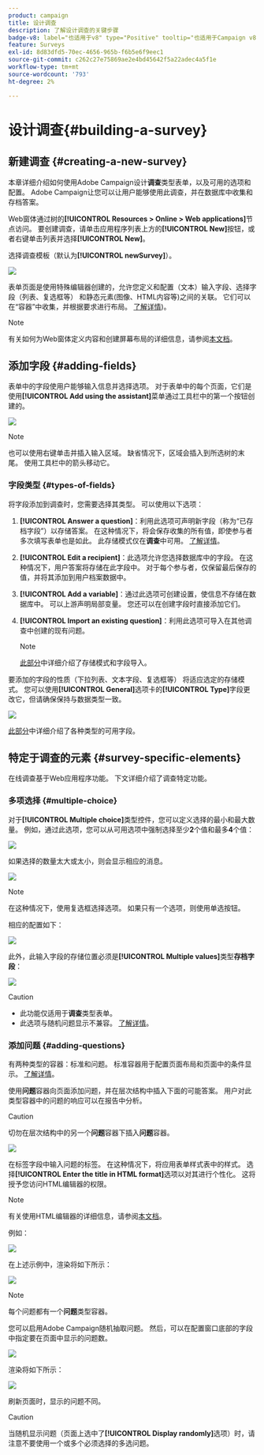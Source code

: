 ```yaml
---
product: campaign
title: 设计调查
description: 了解设计调查的关键步骤
badge-v8: label="也适用于v8" type="Positive" tooltip="也适用于Campaign v8"
feature: Surveys
exl-id: 8d83dfd5-70ec-4656-965b-f6b5e6f9eec1
source-git-commit: c262c27e75869ae2e4bd45642f5a22adec4a5f1e
workflow-type: tm+mt
source-wordcount: '793'
ht-degree: 2%

---
```


# 设计调查{#building-a-survey}



## 新建调查 {#creating-a-new-survey}

本章详细介绍如何使用Adobe Campaign设计&#x200B;**调查**&#x200B;类型表单，以及可用的选项和配置。 Adobe Campaign让您可以让用户能够使用此调查，并在数据库中收集和存档答案。

Web窗体通过树的&#x200B;**[!UICONTROL Resources > Online > Web applications]**&#x200B;节点访问。 要创建调查，请单击应用程序列表上方的&#x200B;**[!UICONTROL New]**&#x200B;按钮，或者右键单击列表并选择&#x200B;**[!UICONTROL New]**。

选择调查模板（默认为&#x200B;**[!UICONTROL newSurvey]**）。

![](assets/s_ncs_admin_survey_select_template.png)

表单页面是使用特殊编辑器创建的，允许您定义和配置（文本）输入字段、选择字段（列表、复选框等） 和静态元素(图像、HTML内容等)之间的关联。 它们可以在“容器”中收集，并根据要求进行布局。 [了解详情](#adding-questions))。

>[!NOTE]
>
>有关如何为Web窗体定义内容和创建屏幕布局的详细信息，请参阅[本文档](../../web/using/about-web-forms.md)。

## 添加字段 {#adding-fields}

表单中的字段使用户能够输入信息并选择选项。 对于表单中的每个页面，它们是使用&#x200B;**[!UICONTROL Add using the assistant]**&#x200B;菜单通过工具栏中的第一个按钮创建的。

![](assets/s_ncs_admin_survey_add_field_menu.png)

>[!NOTE]
>
>也可以使用右键单击并插入输入区域。 缺省情况下，区域会插入到所选树的末尾。 使用工具栏中的箭头移动它。

### 字段类型 {#types-of-fields}

将字段添加到调查时，您需要选择其类型。 可以使用以下选项：

1. **[!UICONTROL Answer a question]**：利用此选项可声明新字段（称为“已存档字段”）以存储答案。 在这种情况下，将会保存收集的所有值，即使参与者多次填写表单也是如此。 此存储模式仅在&#x200B;**调查**&#x200B;中可用。 [了解详情](../../surveys/using/managing-answers.md#storing-collected-answers)。
1. **[!UICONTROL Edit a recipient]**：此选项允许您选择数据库中的字段。 在这种情况下，用户答案将存储在此字段中。 对于每个参与者，仅保留最后保存的值，并将其添加到用户档案数据中。
1. **[!UICONTROL Add a variable]**：通过此选项可创建设置，使信息不存储在数据库中。 可以上游声明局部变量。 您还可以在创建字段时直接添加它们。
1. **[!UICONTROL Import an existing question]**：利用此选项可导入在其他调查中创建的现有问题。

   >[!NOTE]
   >
   >[此部分](../../surveys/using/managing-answers.md#storing-collected-answers)中详细介绍了存储模式和字段导入。

要添加的字段的性质（下拉列表、文本字段、复选框等） 将适应选定的存储模式。 您可以使用&#x200B;**[!UICONTROL General]**&#x200B;选项卡的&#x200B;**[!UICONTROL Type]**&#x200B;字段更改它，但请确保保持与数据类型一致。

![](assets/s_ncs_admin_survey_change_type.png)

[此部分](../../web/using/about-web-forms.md)中详细介绍了各种类型的可用字段。

## 特定于调查的元素 {#survey-specific-elements}

在线调查基于Web应用程序功能。 下文详细介绍了调查特定功能。

### 多项选择 {#multiple-choice}

对于&#x200B;**[!UICONTROL Multiple choice]**&#x200B;类型控件，您可以定义选择的最小和最大数量。 例如，通过此选项，您可以从可用选项中强制选择至少&#x200B;**2**&#x200B;个值和最多&#x200B;**4**&#x200B;个值：

![](assets/s_ncs_admin_survey_multichoice_ex1.png)

如果选择的数量太大或太小，则会显示相应的消息。

![](assets/s_ncs_admin_survey_multichoice_ex2.png)

>[!NOTE]
>
>在这种情况下，使用复选框选择选项。 如果只有一个选项，则使用单选按钮。

相应的配置如下：

![](assets/s_ncs_admin_survey_multichoice_ex3.png)

此外，此输入字段的存储位置必须是&#x200B;**[!UICONTROL Multiple values]**&#x200B;类型&#x200B;**存档字段**：

![](assets/s_ncs_admin_survey_multiple_values_field.png)

>[!CAUTION]
>
>* 此功能仅适用于&#x200B;**调查**&#x200B;类型表单。
>* 此选项与随机问题显示不兼容。 [了解详情](#adding-questions)。

### 添加问题 {#adding-questions}

有两种类型的容器：标准和问题。 标准容器用于配置页面布局和页面中的条件显示。 [了解详情](../../web/using/about-web-forms.md)。

使用&#x200B;**问题**&#x200B;容器向页面添加问题，并在层次结构中插入下面的可能答案。 用户对此类型容器中的问题的响应可以在报告中分析。

>[!CAUTION]
>
>切勿在层次结构中的另一个&#x200B;**问题**&#x200B;容器下插入&#x200B;**问题**&#x200B;容器。

![](assets/s_ncs_admin_question_label.png)

在标签字段中输入问题的标签。 在这种情况下，将应用表单样式表中的样式。 选择&#x200B;**[!UICONTROL Enter the title in HTML format]**&#x200B;选项以对其进行个性化。 这将授予您访问HTML编辑器的权限。

>[!NOTE]
>
>有关使用HTML编辑器的详细信息，请参阅[本文档](../../web/using/about-web-forms.md)。

例如：

![](assets/s_ncs_admin_survey_containers_qu_arbo.png)

在上述示例中，渲染将如下所示：

![](assets/s_ncs_admin_survey_containers_qu_ex.png)

>[!NOTE]
>
>每个问题都有一个&#x200B;**问题**&#x200B;类型容器。

您可以启用Adobe Campaign随机抽取问题。 然后，可以在配置窗口底部的字段中指定要在页面中显示的问题数。

![](assets/s_ncs_admin_survey_containers_qu_display.png)

渲染将如下所示：

![](assets/s_ncs_admin_survey_containers_qu_display_rendering.png)

刷新页面时，显示的问题不同。

>[!CAUTION]
>
>当随机显示问题（页面上选中了&#x200B;**[!UICONTROL Display randomly]**&#x200B;选项）时，请注意不要使用一个或多个必须选择的多选问题。
